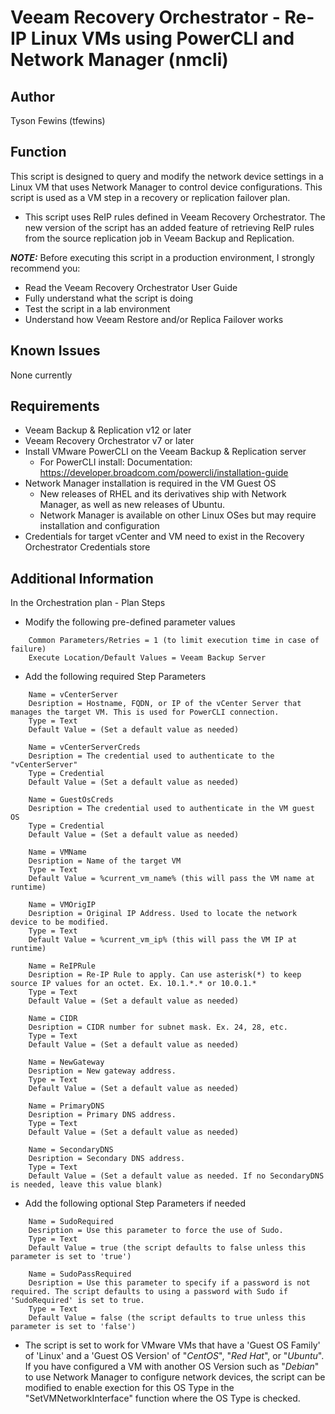 # Veeam Recovery Orchestrator - Re-IP Linux VMs using PowerCLI and Network Manager (nmcli)

## Author

Tyson Fewins (tfewins)

## Function

This script is designed to query and modify the network device settings in a Linux VM that uses Network Manager to control device configurations. This script is used as a VM step in a recovery or replication failover plan.

* This script uses ReIP rules defined in Veeam Recovery Orchestrator. The new version of the script has an added feature of retrieving ReIP rules from the source replication job in Veeam Backup and Replication.

***NOTE:*** Before executing this script in a production environment, I strongly recommend you:

* Read the Veeam Recovery Orchestrator User Guide
* Fully understand what the script is doing
* Test the script in a lab environment
* Understand how Veeam Restore and/or Replica Failover works

## Known Issues

None currently

## Requirements

* Veeam Backup & Replication v12 or later
* Veeam Recovery Orchestrator v7 or later
* Install VMware PowerCLI on the Veeam Backup & Replication server
  * For PowerCLI install:
    Documentation:
	  https://developer.broadcom.com/powercli/installation-guide
* Network Manager installation is required in the VM Guest OS
  * New releases of RHEL and its derivatives ship with Network Manager, as well as new releases of Ubuntu.
  * Network Manager is available on other Linux OSes but may require installation and configuration
* Credentials for target vCenter and VM need to exist in the Recovery Orchestrator Credentials store

## Additional Information

In the Orchestration plan - Plan Steps
* Modify the following pre-defined parameter values
```
    Common Parameters/Retries = 1 (to limit execution time in case of failure)
    Execute Location/Default Values = Veeam Backup Server
```
* Add the following required Step Parameters
```
    Name = vCenterServer
    Desription = Hostname, FQDN, or IP of the vCenter Server that manages the target VM. This is used for PowerCLI connection.
    Type = Text
    Default Value = (Set a default value as needed)

    Name = vCenterServerCreds
    Desription = The credential used to authenticate to the "vCenterServer"
    Type = Credential
    Default Value = (Set a default value as needed)

    Name = GuestOsCreds
    Desription = The credential used to authenticate in the VM guest OS
    Type = Credential
    Default Value = (Set a default value as needed)

    Name = VMName
    Desription = Name of the target VM
    Type = Text
    Default Value = %current_vm_name% (this will pass the VM name at runtime)

    Name = VMOrigIP
    Desription = Original IP Address. Used to locate the network device to be modified. 
    Type = Text
    Default Value = %current_vm_ip% (this will pass the VM IP at runtime)

    Name = ReIPRule
    Desription = Re-IP Rule to apply. Can use asterisk(*) to keep source IP values for an octet. Ex. 10.1.*.* or 10.0.1.* 
    Type = Text
    Default Value = (Set a default value as needed)

    Name = CIDR
    Desription = CIDR number for subnet mask. Ex. 24, 28, etc.  
    Type = Text
    Default Value = (Set a default value as needed)

    Name = NewGateway
    Desription = New gateway address. 
    Type = Text
    Default Value = (Set a default value as needed)

    Name = PrimaryDNS
    Desription = Primary DNS address. 
    Type = Text
    Default Value = (Set a default value as needed)

    Name = SecondaryDNS
    Desription = Secondary DNS address. 
    Type = Text
    Default Value = (Set a default value as needed. If no SecondaryDNS is needed, leave this value blank)
```
* Add the following optional Step Parameters if needed
```
    Name = SudoRequired
    Desription = Use this parameter to force the use of Sudo. 
    Type = Text
    Default Value = true (the script defaults to false unless this parameter is set to 'true')

    Name = SudoPassRequired
    Desription = Use this parameter to specify if a password is not required. The script defaults to using a password with Sudo if 'SudoRequired' is set to true. 
    Type = Text
    Default Value = false (the script defaults to true unless this parameter is set to 'false')
```
* The script is set to work for VMware VMs that have a 'Guest OS Family' of 'Linux' and a 'Guest OS Version' of "*CentOS*", "*Red Hat*", or "*Ubuntu*". If you have configured a VM with another OS Version such as "*Debian*" to use Network Manager to configure network devices, the script can be modified to enable exection for this OS Type in the "SetVMNetworkInterface" function where the OS Type is checked.
